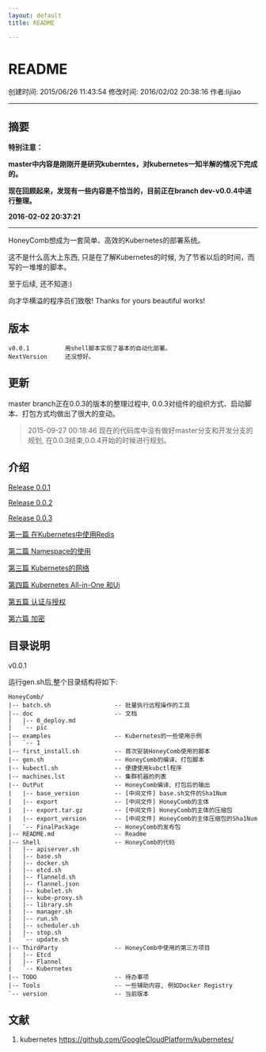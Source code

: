 ```yaml
---
layout: default
title: README

---
```


# README

创建时间: 2015/06/26 11:43:54  修改时间: 2016/02/02 20:38:16 作者:lijiao

----

## 摘要

**特别注意：**

**master中内容是刚刚开是研究kuberntes，对kubernetes一知半解的情况下完成的。**

**现在回顾起来，发现有一些内容是不恰当的，目前正在branch dev-v0.0.4中进行整理。**

**2016-02-02 20:37:21**

----

HoneyComb想成为一套简单、高效的Kubernetes的部署系统。

这不是什么高大上东西, 只是在了解Kubernetes的时候, 为了节省以后的时间，而写的一堆堆的脚本。

至于后续, 还不知道:)

向才华横溢的程序员们致敬! Thanks for yours beautiful works!

## 版本

	v0.0.1          用shell脚本实现了基本的自动化部署。
	NextVersion     还没想好。

## 更新

master branch正在0.0.3的版本的整理过程中, 0.0.3对组件的组织方式、启动脚本、打包方式均做出了很大的变动。

>2015-09-27 00:18:46 现在的代码库中没有做好master分支和开发分支的规划, 在0.0.3结束,0.0.4开始的时候进行规划。

## 介绍

[Release 0.0.1](./doc/0_release_0.0.1.md)

[Release 0.0.2](./doc/0_release_0.0.2.md)

[Release 0.0.3](./doc/0_release_0.0.3.md)

[第一篇 在Kubernetes中使用Redis](./doc/1_example_redis.md)

[第二篇 Namespace的使用](./doc/2_example_namespace.md)

[第三篇 Kubernetes的网络](./doc/3_example_networks.md)

[第四篇 Kubernetes All-in-One 和Ui](./doc/4_example_allinone_and_ui.md)

[第五篇 认证与授权](./doc/5_example_authn_authz.md)

[第六篇 加密](./doc/6_example_encryption.md)

## 目录说明

v0.0.1

运行gen.sh后,整个目录结构将如下:

	HoneyComb/
	|-- batch.sh                  -- 批量执行远程操作的工具
	|-- doc                       -- 文档
	|   |-- 0_deploy.md
	|   `-- pic
	|-- examples                  -- Kubernetes的一些使用示例
	|   `-- 1
	|-- first_install.sh          -- 首次安装HoneyComb使用的脚本
	|-- gen.sh                    -- HoneyComb的编译、打包脚本
	|-- kubectl.sh                -- 便捷使用kubctl程序
	|-- machines.lst              -- 集群机器的列表
	|-- OutPut                    -- HoneyComb编译、打包后的输出
	|   |-- base_version          -- [中间文件] base.sh文件的Sha1Num
	|   |-- export                -- [中间文件] HoneyComb的主体
	|   |-- export.tar.gz         -- [中间文件] HoneyComb的主体的压缩包
	|   |-- export_version        -- [中间文件] HoneyComb的主体压缩包的Sha1Num
	|   `-- FinalPackage          -- HoneyComb的发布包
	|-- README.md                 -- Readme
	|-- Shell                     -- HoneyComb的代码
	|   |-- apiserver.sh
	|   |-- base.sh
	|   |-- docker.sh
	|   |-- etcd.sh
	|   |-- flanneld.sh
	|   |-- flannel.json
	|   |-- kubelet.sh
	|   |-- kube-proxy.sh
	|   |-- library.sh
	|   |-- manager.sh
	|   |-- run.sh
	|   |-- scheduler.sh
	|   |-- stop.sh
	|   `-- update.sh
	|-- ThirdParty                -- HoneyComb中使用的第三方项目
	|   |-- Etcd
	|   |-- Flannel
	|   `-- Kubernetes
	|-- TODO                      -- 待办事项
	|-- Tools                     -- 一些辅助内容, 例如Docker Registry
	`-- version                   -- 当前版本


## 文献

1.  kubernetes https://github.com/GoogleCloudPlatform/kubernetes/


